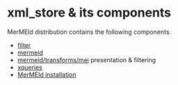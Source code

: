 xml_store & its components
==============================

MerMEId distribution contains the following components.
    
* [filter](https://rawgit.com/Det-Kongelige-Bibliotek/MerMEId/master/trunk/filter/README.html)
* [mermeid](https://rawgit.com/Det-Kongelige-Bibliotek/MerMEId/master/trunk/mermeid/README.html)
* [mermeid/transforms/mei](transforms/README.html) presentation & filtering
* [xqueries](xqueries/README.html)
* [MerMEId installation](https://rawgit.com/Det-Kongelige-Bibliotek/MerMEId/master/trunk/mermeid/INSTALL.html)
